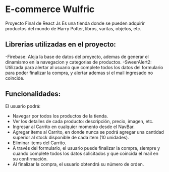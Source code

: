 # E-commerce Wulfric

Proyecto Final de React Js
Es una tienda donde se pueden adquirir productos del mundo de Harry Potter, libros, varitas, objetos, etc.

## Librerias utilizadas en el proyecto:

-Firebase: Aloja la base de datos del proyecto, ademas de generar el dinamismo en la navegacion y categorias de productos.
-SweerAlert2: Utilizada para alertar al usuario que complete todos los datos del formulario para poder finalizar la compra, y alertar ademas si el mail ingresado no coincide.

## Funcionalidades:
El usuario podrá:
* Navegar por todos los productos de la tienda.
* Ver los detalles de cada producto: descripción, precio, imagen, etc.
* Ingresar al Carrito en cualquier momento desde el NavBar.
* Agregar items al Carrito, en donde nunca se podrá agregar una cantidad superior al stock disponible de cada item (10 unidades).
* Eliminar items del Carrito.
* A través del formulario, el usuario puede finalizar la compra, siempre y cuando complete todos los datos solicitados y que coincida el mail en su confirmación.
* Al finalizar la compra, el usuario obtendrá su número de orden.
